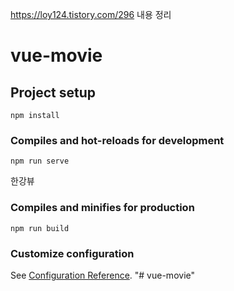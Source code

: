 https://loy124.tistory.com/296 내용 정리 

# vue-movie

## Project setup
```
npm install
```

### Compiles and hot-reloads for development
```
npm run serve
```

한강뷰
### Compiles and minifies for production
```
npm run build
```
### Customize configuration
See [Configuration Reference](https://cli.vuejs.org/config/).
"# vue-movie" 
